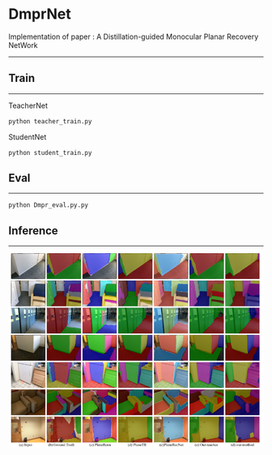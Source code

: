 # DmprNet
Implementation of paper : A Distillation-guided Monocular Planar Recovery NetWork

---

## Train

---
TeacherNet
```bash
python teacher_train.py
```

StudentNet
```bash
python student_train.py
```

## Eval

---
```bash
python Dmpr_eval.py.py
```

## Inference 

---

![image](./results/PlaneSegResult.png)


